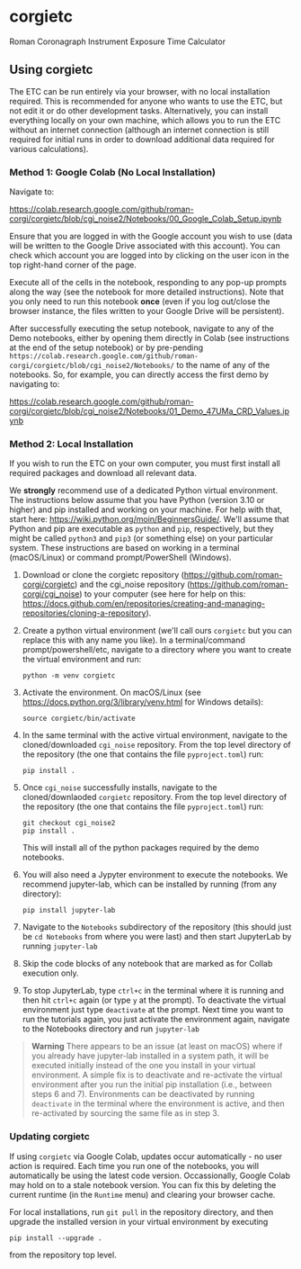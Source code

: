# corgietc
Roman Coronagraph Instrument Exposure Time Calculator

## Using corgietc

The ETC can be run entirely via your browser, with no local installation required.  This is recommended for anyone who wants to use the ETC, but not edit it or do other development tasks. Alternatively, you can install everything locally on your own machine, which allows you to run the ETC without an internet connection (although an internet connection is still required for initial runs in order to download additional data required for various calculations).

### Method 1: Google Colab (No Local Installation)

Navigate to:

https://colab.research.google.com/github/roman-corgi/corgietc/blob/cgi_noise2/Notebooks/00_Google_Colab_Setup.ipynb

Ensure that you are logged in with the Google account you wish to use (data will be written to the Google Drive associated with this account).  You can check which account you are logged into by clicking on the user icon in the top right-hand corner of the page. 

Execute all of the cells in the notebook, responding to any pop-up prompts along the way (see the notebook for more detailed instructions). Note that you only need to run this notebook **once** (even if you log out/close the browser instance, the files written to your Google Drive will be persistent).

After successfully executing the setup notebook, navigate to any of the Demo notebooks, either by opening them directly in Colab (see instructions at the end of the setup notebook) or by pre-pending `https://colab.research.google.com/github/roman-corgi/corgietc/blob/cgi_noise2/Notebooks/` to the name of any of the notebooks.  So, for example, you can directly access the first demo by navigating to:

https://colab.research.google.com/github/roman-corgi/corgietc/blob/cgi_noise2/Notebooks/01_Demo_47UMa_CRD_Values.ipynb


### Method 2: Local Installation

If you wish to run the ETC on your own computer, you must first install all required packages and download all relevant data.  

We **strongly** recommend use of a dedicated Python virtual environment.  The instructions below assume that you have Python (version 3.10 or higher) and pip installed and working on your machine. For help with that, start here: https://wiki.python.org/moin/BeginnersGuide/. We'll assume that Python and pip are executable as `python` and `pip`, respectively, but they might be called `python3` and `pip3` (or something else) on your particular system. These instructions are based on working in a terminal (macOS/Linux) or command prompt/PowerShell (Windows).

1. Download or clone the corgietc repository (https://github.com/roman-corgi/corgietc) and the cgi_noise repository (https://github.com/roman-corgi/cgi_noise) to your computer (see here for help on this: https://docs.github.com/en/repositories/creating-and-managing-repositories/cloning-a-repository).

2. Create a python virtual environment (we'll call ours `corgietc` but you can replace this with any name you like). In a terminal/command prompt/powershell/etc, navigate to a directory where you want to create the virtual environment and run:
   
   ```python -m venv corgietc```
   
3. Activate the environment. On macOS/Linux (see https://docs.python.org/3/library/venv.html for Windows details):

    ```source corgietc/bin/activate```

4. In the same terminal with the active virtual environment, navigate to the cloned/downloaded `cgi_noise` repository.  From the top level directory of the repository (the one that contains the file `pyproject.toml`) run:

    ```pip install .```

5. Once `cgi_noise` successfully installs, navigate to the cloned/downlaoded `corgietc` repository.  From the top level directory of the repository (the one that contains the file `pyproject.toml`) run:

    ```
    git checkout cgi_noise2
    pip install .
    ```
    
    This will install all of the python packages required by the demo notebooks.
 
6. You will also need a Jypyter environment to execute the notebooks.  We recommend jupyter-lab, which can be installed by running (from any directory):

    ```pip install jupyter-lab```


7. Navigate to the `Notebooks` subdirectory of the repository (this should just be `cd Notebooks` from where you were last) and then start JupyterLab by running `jupyter-lab`

8. Skip the code blocks of any notebook that are marked as for Collab execution only.

9. To stop JupyterLab, type `ctrl+c` in the terminal where it is running and then hit `ctrl+c` again (or type `y` at the prompt). To deactivate the virtual environment just type `deactivate` at the prompt.  Next time you want to run the tutorials again, you just activate the environment again, navigate to the Notebooks directory and run `jupyter-lab`

>**Warning**
>There appears to be an issue (at least on macOS) where if you already have jupyter-lab installed in a system path, it will be executed initially instead of the one you install in your virtual environment.  A simple fix is to deactivate and re-activate the virtual environment after you run the initial pip installation (i.e., between steps 6 and 7).  Environments can be deactivated by running `deactivate` in the terminal where the environment is active, and then re-activated by sourcing the same file as in step 3. 

### Updating corgietc

If using `corgietc` via Google Colab, updates occur automatically - no user action is required. Each time you run one of the notebooks, you will automatically be using the latest code version.  Occassionally, Google Colab may hold on to a stale notebook version.  You can fix this by deleting the current runtime (in the `Runtime` menu) and clearing your browser cache. 

For local installations, run `git pull` in the repository directory, and then upgrade the installed version in your virtual environment by executing 

```pip install --upgrade .```

from the repository top level.


